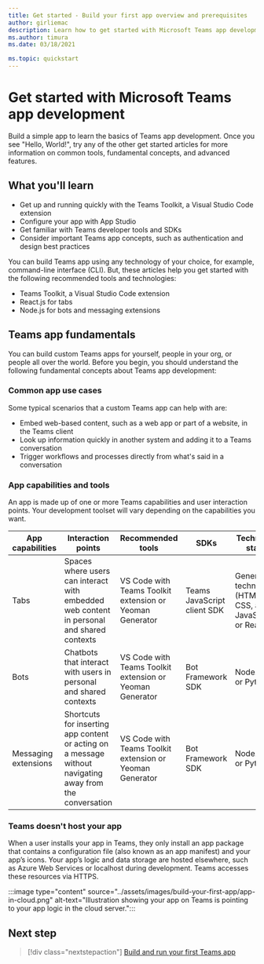 ```yaml
---
title: Get started - Build your first app overview and prerequisites
author: girliemac
description: Learn how to get started with Microsoft Teams app development and set up your environment.
ms.author: timura
ms.date: 03/18/2021

ms.topic: quickstart
---
```

# Get started with Microsoft Teams app development

Build a simple app to learn the basics of Teams app development. Once you see "Hello, World!", try any of the other get started articles for more information on common tools, fundamental concepts, and advanced features.



## What you'll learn

* Get up and running quickly with the Teams Toolkit, a Visual Studio Code extension 
* Configure your app with App Studio 
* Get familiar with Teams developer tools and SDKs
* Consider important Teams app concepts, such as authentication and design best practices

You can build Teams app using any technology of your choice, for example, command-line interface (CLI). But, these articles help you get started with the following recommended tools and technologies:

* Teams Toolkit, a Visual Studio Code extension
* React.js for tabs
* Node.js for bots and messaging extensions


## Teams app fundamentals

You can build custom Teams apps for yourself, people in your org, or people all over the world. Before you begin, you should understand the following fundamental concepts about Teams app development:

### Common app use cases

Some typical scenarios that a custom Teams app can help with are:

* Embed web-based content, such as a web app or part of a website, in the Teams client
* Look up information quickly in another system and adding it to a Teams conversation 
* Trigger workflows and processes directly from what's said in a conversation 

### App capabilities and tools

An app is made up of one or more Teams capabilities and user interaction points. Your development toolset will vary depending on the capabilities you want.

| **App capabilities**| **Interaction points** | **Recommended tools** | **SDKs** | **Technology stacks** |
|--------|--------|--------|--------|--------|
| Tabs | Spaces where users can interact with embedded web content in personal and shared contexts | VS Code with Teams Toolkit extension or Yeoman Generator | Teams JavaScript client SDK | General web technologies (HTML, CSS, and JavaScript) or React.js |
| Bots | Chatbots that interact with users in personal and shared contexts | VS Code with Teams Toolkit extension or Yeoman Generator | Bot Framework SDK | Node.js, C#, or Python | 
| Messaging extensions | Shortcuts for inserting app content or acting on a message without navigating away from the conversation | VS Code with Teams Toolkit extension or Yeoman Generator | Bot Framework SDK | Node.js, C#, or Python |

### Teams doesn't host your app

When a user installs your app in Teams, they only install an app package that contains a configuration file (also known as an app manifest) and your app’s icons. Your app’s logic and data storage are hosted elsewhere, such as Azure Web Services or localhost during development. Teams accesses these resources via HTTPS.

:::image type="content" source="../assets/images/build-your-first-app/app-in-cloud.png" alt-text="Illustration showing your app on Teams is pointing to your app logic in the cloud server.":::

## Next step

> [!div class="nextstepaction"]
> [Build and run your first Teams app](../build-your-first-app/build-and-run.md)
